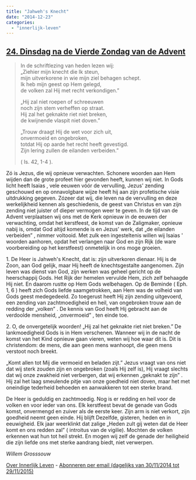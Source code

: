 ```yaml
---
title: "Jahweh's Knecht"
date: "2014-12-23"
categories: 
  - "innerlijk-leven"
---
```


## [24\. Dinsdag na de Vierde Zondag van de Advent](http://ift.tt/1CxJeu2)

> In de schriftlezing van heden lezen wij:  
> „Ziehier mijn knecht die Ik steun,  
> mijn uitverkorene in wie mijn ziel behagen schept.  
> Ik heb mijn geest op Hem gelegd,  
> de volken zal Hij met recht verkondigen.”
> 
> „Hij zal niet roepen of schreeuwen  
> noch zijn stem verheffen op straat.  
> Hij zal het geknakte riet niet breken,  
> de kwijnende vlaspit niet doven.”
> 
> „Trouw draagt Hij de wet voor zich uit,  
> onvermoeid en ongebroken,  
> totdat Hij op aarde het recht heeft gevestigd.  
> Zijn lering zullen de eilanden verbeiden.”
> 
> ( Is. 42, 1-4 ).

Zó is Jezus, die wij opnieuw verwachten. Schonere woorden aan Hem wijden dan de grote profeet hier gevonden heeft, kunnen wij niet. In Gods licht heeft Isaias , vele eeuwen vóór de vervulling, Jezus' zending geschouwd en op onnavolgbare wijze heeft hij aan zijn profetische visie uitdrukking gegeven. Zózeer dat wij, die leven na de vervulling en deze werkelijkheid kennen als geschiedenis, de geest van Christus en van zijn zending niet juister of dieper vermogen weer te geven. In de tijd van de Advent verplaatsen wij ons met de Kerk opnieuw in de eeuwen der verwachting, omdat het kerstfeest, de komst van de Zaligmaker, opnieuw nabij is, omdat God altijd komende is en Jezus' werk, dat „de eilanden verbeiden” , nimmer voltooid. Met zulk een ingesteltenis willen wij Isaias ' woorden aanhoren, opdat het verlangen naar God en zijn Rijk (de ware voorbereiding op het kerstfeest) onmetelijk in ons moge groeien.

1\. De Heer is Jahweh's Knecht, dat is: zijn uitverkoren dienaar. Hij is de Zoon, aan God gelijk, maar Hij heeft de knechtsgestalte aangenomen. Zijn leven was dienst van God, zijn werken was geheel gericht op de heerschappij Gods. Het Rijk der hemelen vervulde Hem, zich zelf behaagde Hij niet. En daarom rustte op Hem Gods welbehagen. Op de Beminde ( Eph. 1, 6 ) heeft zich Gods liefde saamgetrokken, aan Hem was de volheid van Gods geest medegedeeld. Zo toegerust heeft Hij zijn zending uitgevoerd, een zending van zachtmoedigheid en heil, van ongebroken trouw aan de redding der „volken” . De kennis van God heeft Hij gebracht aan de verdoolde mensheid, „onvermoeid” , ten einde toe.

2\. O, de onvergetelijk woorden! „Hij zal het geknakte riet niet breken.” De lankmoedigheid Gods is in Hem verschenen. Wanneer wij in de nacht de komst van het Kind opnieuw gaan vieren, weten wij hoe waar dit is. Dit is christendom: de mens, die aan geen mens wanhoopt, die geen mens verstoot noch breekt.

„Komt allen tot Mij die vermoeid en beladen zijt.” Jezus vraagt van ons niet dat wij sterk zouden zijn en ongebroken (zoals Hij zelf is), Hij vraagt slechts dat wij onze zwakheid niet verbergen, dat wij erkennen „geknakt te zijn” . Hij zal het laag smeulende pitje van onze goedheid niet doven, maar het met oneindige tederheid behoeden en aanwakkeren tot een sterke brand.

De Heer is geduldig en zachtmoedig. Nog is er redding en heil voor de volken en voor ieder van ons. Elk kerstfeest bevat de genade van Gods komst, onvermengd en zuiver als de eerste keer. Zijn arm is niet verkort, zijn goedheid neemt geen einde. Hij blijft Dezelfde, gisteren, heden en in eeuwigheid. Elk jaar weerklinkt dat zalige „Heden zult gij weten dat de Heer komt en ons redden zal” ( introitus van de vigilie). Mochten de volken erkennen wat hun tot heil strekt. En mogen wij zelf de genade der heiligheid die zijn liefde ons met sterke aandrang biedt, niet verwerpen.

_Willem Grosssouw_

[Over Innerlijk Leven](http://ift.tt/1y6X5mY) - [Abonneren per email (dagelijks van 30/11/2014 tot 29/11/2015)](http://eepurl.com/9P3DT)
